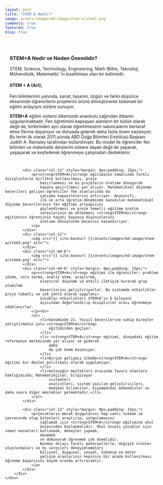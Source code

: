 ```yaml
---
layout: post
title: "STEM-A Nedir?"
image: assets/images/md-image/stem-a/stem1.png
comments: true
featured: true
blog: true
---
```

<section>
    <div class="container">
        <div class="row">
            <div class="col-md-6 my-auto" style="margin: 0px;padding: 15px;">
                <h3 class="text-center">STEM+A Nedir ve Neden Önemlidir?<br></h3>
                <p>STEM, Science, Technology, Engineering, Math (Bilim, Teknoloji, Mühendislik, Matematik) ’in
                    kısaltılması olan bir kelimedir.<br>
                </p>
                <h4 class="text-center"><strong>STEM + A (Art);</strong><br></h4>
                <p>Fen bilimlerinin yanında, sanat, tasarım, özgün ve farklı düşünce ekseninde öğrencilerin projelerini
                    ürüne dönüştürerek bütünsel bir
                    eğitim anlayışını sizlere sunuyor.<br>
                </p>
                <p><strong>STEM+A</strong> eğitim sistemi ülkemizde anaokulu çağından itibaren uygulanmaktadır. Fen
                    öğretimini kapsayan alanların bir bütün
                    olarak değil de, birbirinden ayrı olarak öğretilmesinin sakıncalarını bertaraf etme fikrine
                    dayanıyor ve dünyada giderek daha fazla önem kazanıyor.
                    Bu terim ilk olarak 2011 yılında ABD Doğa Bilimleri Enstitüsü Başkanı Judith A. Ramaley tarafından
                    kullanılmıştır. Bu model
                    ile öğrenciler fen bilimleri ve matematik derslerini ezbere dayalı değil de yaparak, yaşayarak ve
                    keşfederek öğrenmeye çalışmaları desteklenir.
                </p>
            </div>
            <div class="col-md-6">
                <img src="{{ site.baseurl }}/assets/images/md-image/stem-a/stem2.png" alt="">
            </div>

            <div class="col-12" style="margin: 0px;padding: 15px;">
                <p><strong>STEM+A</strong> eğitiminin temelinde farklı disiplinlerin birlikte kullanılması, proje
                    hazırlanması ve bu projelerin üretime dönüşerek
                    hayata geçirilmesi yer alıyor. Matematiksel düşünme becerileri gelişen öğrenciler fen alanlarında da
                    çalışma kapasitelerini artırıyor. Anasınıfı,
                    ilk ve orta öğretim döneminde kazanılan matematiksel düşünme becerilerinin fen eğitimi altyapısını
                    güçlendirmesi ve proje temelli eğitime üretim
                    süreçlerinin de eklenmesi <strong>STEM+A</strong> eğitiminin öğrencinin hayatı boyunca düşüncelerini
                    üretime dönüştürme becerisi kazandırıyor.
                </p>
            </div>
            <div class="col-12">
                <img src="{{ site.baseurl }}/assets/images/md-image/stem-a/stem3.png" alt="">
            </div>
            <div class="col-md-6">
                <img src="{{ site.baseurl }}/assets/images/md-image/stem-a/stem4.png" alt="">
            </div>
            <div class="col-md-6" style="margin: 0px;padding: 15px;">
                <p><strong>STEM+A</strong> eğitimi ile öğrenciler; problem çözme, soru sorma, analiz etme, araştırma,
                    eleştirel düşünme ve etkili iletişim kurarak grup olabilme
                    becerilerini geliştiriyorlar. Bu sistemde etkinlikler proje tabanlı ve çok yönlü olarak uygulanır.
                    Çocuklar etkinlikleri STEM+A’ın 5 bileşeni
                    açısından değerlendirip disiplinler arası öğrenmeye odaklanırlar.
                </p><br>
                <ul>
                    <li>Günümüzde 21. Yüzyıl becerilerine sahip bireyler yetiştirmenin yolu <strong>STEM+A</strong>
                        eğitiminden geçiyor.
                    </li>
                    <li> <strong>STEM+A</strong> eğitimi, dünyadaki eğitim reformunun merkezinde yer alıyor ve giderek
                        daha
                        da çok önem kazanıyor.
                    </li>
                    <li>Birçok gelişmiş ülkede<strong>STEM+A</strong> eğitimi bir devlet politikası olarak uygulanıyor.
                    </li>
                    <li>Geleceğin meslekleri arasında favori olanlara baktığımızda; Matematikçiler, bilgisayar
                        sistemleri
                        analistleri, sistem yazılım geliştiricileri,
                        medikal bilimciler, biyomedikal mühendisler ve daha sonra diğer meslekler gelmektedir.</li>
                </ul>
            </div>

            <div class="col-12" style="margin: 0px;padding: 15px;">
                <p>Çocukların merak duygularını hep canlı tutmak ve çevresinde olup bitenleri araştırıp, sorgulamasını
                    sağlamak için <strong>STEM+A</strong> eğitimine okul
                    öncesinden başlanmalıdır. Okul öncesi çocuklar için somut nesneleri kullanmak, deneyler yapmak,
                    denemek
                    ve dokunarak öğrenmek çok önemlidir.
                    Bundan dolayı farklı materyallerle, değişik ürünler oluşturmaları ve bu süreçleri deneyimlemeleri
                    bilişsel, duygusal, sosyal, özbakım ve motor
                    gelişim alanlarının hepsinin bir arada kullanılması öğrenme başarısını büyük oranda artıracaktır.
                </p>
            </div>
        </div>
    </div>
</section>